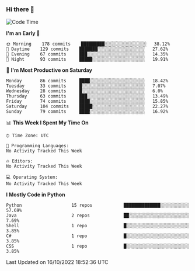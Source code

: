 ### Hi there 👋

<!--START_SECTION:waka-->
![Code Time](http://img.shields.io/badge/Code%20Time-260%20hrs%2027%20mins-blue)

**I'm an Early 🐤** 

```text
🌞 Morning    178 commits    █████████░░░░░░░░░░░░░░░░   38.12% 
🌆 Daytime    129 commits    ███████░░░░░░░░░░░░░░░░░░   27.62% 
🌃 Evening    67 commits     ███░░░░░░░░░░░░░░░░░░░░░░   14.35% 
🌙 Night      93 commits     █████░░░░░░░░░░░░░░░░░░░░   19.91%

```
📅 **I'm Most Productive on Saturday** 

```text
Monday       86 commits     ████░░░░░░░░░░░░░░░░░░░░░   18.42% 
Tuesday      33 commits     █░░░░░░░░░░░░░░░░░░░░░░░░   7.07% 
Wednesday    28 commits     █░░░░░░░░░░░░░░░░░░░░░░░░   6.0% 
Thursday     63 commits     ███░░░░░░░░░░░░░░░░░░░░░░   13.49% 
Friday       74 commits     ████░░░░░░░░░░░░░░░░░░░░░   15.85% 
Saturday     104 commits    █████░░░░░░░░░░░░░░░░░░░░   22.27% 
Sunday       79 commits     ████░░░░░░░░░░░░░░░░░░░░░   16.92%

```


📊 **This Week I Spent My Time On** 

```text
⌚︎ Time Zone: UTC

💬 Programming Languages: 
No Activity Tracked This Week

🔥 Editors: 
No Activity Tracked This Week

💻 Operating System: 
No Activity Tracked This Week

```

**I Mostly Code in Python** 

```text
Python                   15 repos            ██████████████░░░░░░░░░░░   57.69% 
Java                     2 repos             ██░░░░░░░░░░░░░░░░░░░░░░░   7.69% 
Shell                    1 repo              █░░░░░░░░░░░░░░░░░░░░░░░░   3.85% 
C#                       1 repo              █░░░░░░░░░░░░░░░░░░░░░░░░   3.85% 
CSS                      1 repo              █░░░░░░░░░░░░░░░░░░░░░░░░   3.85%

```



 Last Updated on 16/10/2022 18:52:36 UTC
<!--END_SECTION:waka-->

<!--
**e1630m/e1630m** is a ✨ _special_ ✨ repository because its `README.md` (this file) appears on your GitHub profile.

Here are some ideas to get you started:

- 🔭 I’m currently working on ...
- 🌱 I’m currently learning ...
- 👯 I’m looking to collaborate on ...
- 🤔 I’m looking for help with ...
- 💬 Ask me about ...
- 📫 How to reach me: ...
- 😄 Pronouns: ...
- ⚡ Fun fact: ...
-->
